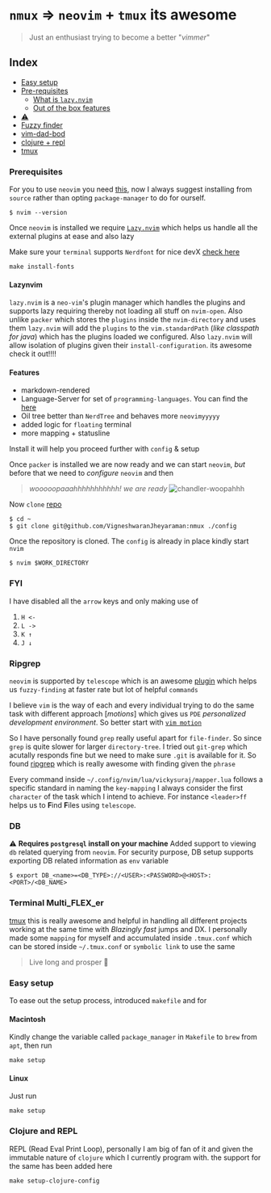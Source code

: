# `nmux` => `neovim` + `tmux` its awesome

> Just an enthusiast trying to become a better "_vimmer_"

## Index
* [Easy setup](#easy-setup)
* [Pre-requisites](#prerequisites)
  * [What is `lazy.nvim`](#lazy-nvim)
  * [Out of the box features](#features)
* [:warning:](#fyi)
* [Fuzzy finder](#ripgrep)
* [vim-dad-bod](#db)
* [clojure + repl](#clojure-and-repl)
* [tmux](#terminal-multipFLEXer)

### Prerequisites

For you to use `neovim` you need [this](https://github.com/neovim/neovim), now I
always suggest installing from `source` rather than opting `package-manager` to do for ourself.

```shell
$ nvim --version
```

Once `neovim` is installed we require [`Lazy.nvim`](https://github.com/folke/lazy.nvim) which helps
us handle all the external plugins at ease and also lazy

Make sure your `terminal` supports `Nerdfont` for nice devX [check here](https://www.nerdfonts.com/)

```shell
make install-fonts 
```

#### Lazynvim

`lazy.nvim` is a `neo-vim`'s plugin manager which handles the plugins and supports lazy requiring thereby
not loading all stuff on `nvim-open`. Also unlike `packer` which stores the `plugins` inside the `nvim-directory` and uses them
`lazy.nvim` will add the `plugins` to the `vim.standardPath` (_like classpath for java_)
which has the plugins loaded we configured. Also `lazy.nvim` will allow isolation of
plugins given their `install-configuration`. its awesome check it out!!!!

#### Features
* markdown-rendered
* Language-Server for set of `programming-languages`. You can find the [here](https://github.com/VigneshwaranJheyaraman/nmux/blob/master/lua/vickysuraj/utils/)
* Oil tree better than `NerdTree` and behaves more `neovimyyyyy`
* added logic for `floating` terminal
* more mapping + statusline

Install it will help you proceed further with `config` & setup

Once `packer` is installed we are now ready and we can start `neovim`, _but_ before that we
need to _configure_ `neovim` and then
> _wooooopaaahhhhhhhhhhh! we are ready_
![chandler-woopahhh](https://tenor.com/bVOnw.gif)

Now `clone` [repo](https://github.com/VigneshwaranJheyaraman/nmux)

```shell
$ cd ~
$ git clone git@github.com/VigneshwaranJheyaraman:nmux ./config 
```

Once the repository is cloned. The `config` is already in place kindly start `nvim`

```shell
$ nvim $WORK_DIRECTORY
```

### FYI
I have disabled all the `arrow` keys and only making use of
1. `H <-`
2. `L ->`
3. `K ↑`
4. `J ↓`

### Ripgrep

`neovim` is supported by `telescope` which is an awesome [plugin](https://github.com/nvim-telescope/telescope.nvim) which
helps us `fuzzy-finding` at faster rate but lot of helpful `commands`

I believe `vim` is the way of each and every individual trying to do the same task with different
approach [_motions_] which gives us `PDE` _personalized development environment_. So better start with [`vim motion`](https://neovim.io/doc/user/motion.html)

So I have personally found `grep` really useful apart for `file-finder`. So since `grep` is quite slower for larger `directory-tree`.
I tried out `git-grep` which acutally responds fine but we need to make sure `.git` is available for it. So found [ripgrep](https://github.com/BurntSushi/ripgrep)
which is really awesome with finding given the `phrase`

Every command inside `~/.config/nvim/lua/vickysuraj/mapper.lua` follows a specific standard in naming the `key-mapping`
I always consider the first `character` of the task which I intend to achieve. For instance `<leader>ff` helps us to **F**ind **F**iles using `telescope`.

### DB
:warning: **Requires `postgresql` install on your machine**
Added support to viewing `db` related querying from `neovim`. For security purpose, DB setup supports exporting DB related information as `env`
variable
 
```shell
$ export DB_<name>=<DB_TYPE>://<USER>:<PASSWORD>@<HOST>:<PORT>/<DB_NAME>
```

### Terminal Multi_FLEX_er

[tmux](https://github.com/tmux/tmux/wiki) this is really awesome and helpful in handling all different projects
working at the same time with _Blazingly fast_ jumps and DX. I personally made some `mapping` for myself and accumulated inside `.tmux.conf`
which can be stored inside `~/.tmux.conf` or `symbolic link` to use the same

> Live long and prosper :vulcan_salute:

### Easy setup

To ease out the setup process, introduced `makefile` and for

#### Macintosh

Kindly change the variable called `package_manager` in `Makefile` to `brew` from `apt`, then run

```shell
make setup
```

#### Linux

Just run

```shell
make setup
```

### Clojure and REPL

REPL (Read Eval Print Loop), personally I am big of fan of it and given the immutable nature
of `clojure` which I currently program with. the support for the same has been added here

```shell
make setup-clojure-config
```

